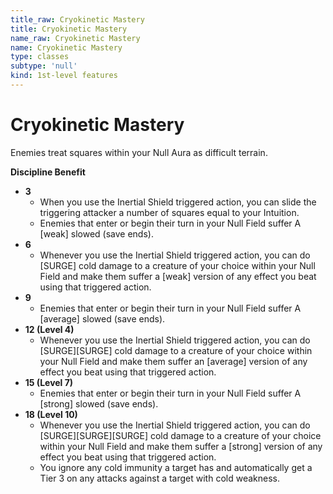 ```yaml
---
title_raw: Cryokinetic Mastery
title: Cryokinetic Mastery
name_raw: Cryokinetic Mastery
name: Cryokinetic Mastery
type: classes
subtype: 'null'
kind: 1st-level features
---
```


# Cryokinetic Mastery

Enemies treat squares within your Null Aura as difficult terrain.

**Discipline Benefit**

- **3**
  - When you use the Inertial Shield triggered action, you can slide the triggering attacker a number of squares equal to your Intuition.
  - Enemies that enter or begin their turn in your Null Field suffer A \[weak\] slowed (save ends).
- **6**
  - Whenever you use the Inertial Shield triggered action, you can do \[SURGE\] cold damage to a creature of your choice within your Null Field and make them suffer a \[weak\] version of any effect you beat using that triggered action.
- **9**
  - Enemies that enter or begin their turn in your Null Field suffer A \[average\] slowed (save ends).
- **12 (Level 4)**
  - Whenever you use the Inertial Shield triggered action, you can do \[SURGE\]\[SURGE\] cold damage to a creature of your choice within your Null Field and make them suffer an \[average\] version of any effect you beat using that triggered action.
- **15 (Level 7)**
  - Enemies that enter or begin their turn in your Null Field suffer A \[strong\] slowed (save ends).
- **18 (Level 10)**
  - Whenever you use the Inertial Shield triggered action, you can do \[SURGE\]\[SURGE\]\[SURGE\] cold damage to a creature of your choice within your Null Field and make them suffer a \[strong\] version of any effect you beat using that triggered action.
  - You ignore any cold immunity a target has and automatically get a Tier 3 on any attacks against a target with cold weakness.
